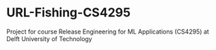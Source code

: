 # URL-Fishing-CS4295
Project for course Release Engineering for ML Applications (CS4295) at Delft University of Technology
